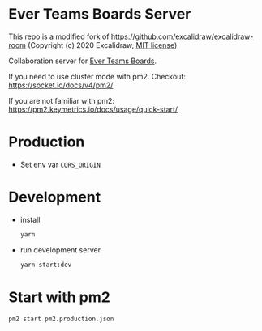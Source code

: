 
# Ever Teams Boards Server

This repo is a modified fork of https://github.com/excalidraw/excalidraw-room (Copyright (c) 2020 Excalidraw, [MIT license](https://github.com/excalidraw/excalidraw-room/blob/master/LICENSE))

Collaboration server for [Ever Teams Boards](https://github.com/ever-co/ever-teams-boards).

If you need to use cluster mode with pm2. Checkout: https://socket.io/docs/v4/pm2/

If you are not familiar with pm2: https://pm2.keymetrics.io/docs/usage/quick-start/

# Production

* Set env var `CORS_ORIGIN`

# Development

- install

  ```sh
  yarn
  ```

- run development server

  ```sh
  yarn start:dev
  ```

# Start with pm2

```
pm2 start pm2.production.json
```

